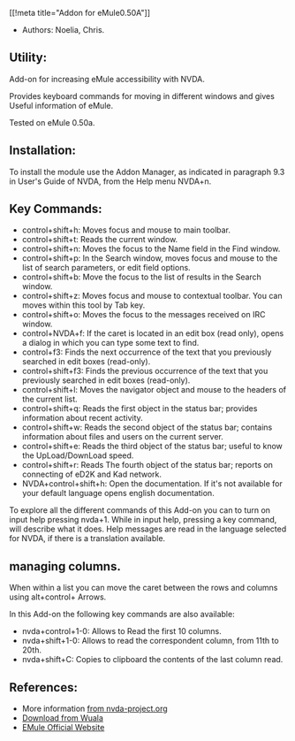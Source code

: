 [[!meta title="Addon for eMule0.50A"]]

* Authors: Noelia, Chris.

## Utility: ##

Add-on for increasing eMule accessibility with NVDA.

Provides keyboard commands for moving in different windows and gives Useful information of eMule.

Tested on eMule 0.50a.

## Installation: ##

To install the module use the Addon Manager, as indicated in paragraph 9.3 in User's Guide of NVDA, from the Help menu NVDA+n.

## Key Commands: ##

*	control+shift+h: Moves focus and mouse to main toolbar.
*	control+shift+t: Reads the current window.
*	control+shift+n: Moves the focus to the Name field in the Find window.
*	control+shift+p: In the Search window, moves focus and mouse to the list of search parameters, or edit field options.
*	control+shift+b: Move the focus to the list of results in the Search window.
*	control+shift+z: Moves focus and mouse to contextual toolbar. You can moves within this tool by Tab key.
*	control+shift+o: Moves the focus to the messages received on IRC window.
*	control+NVDA+f: If the caret is located in an edit box (read only), opens a dialog in which you can type some text to find.
*	control+f3: Finds the next occurrence of the text that you previously searched in edit boxes (read-only).
*	control+shift+f3: Finds the previous occurrence of the text that you previously searched in edit boxes (read-only).
*	control+shift+l: Moves the navigator object and mouse to the headers of the current list.
*	control+shift+q: Reads the first object in the status bar; provides information about recent activity.
*	control+shift+w: Reads the second object of the status bar; contains information about files and users on the current server.
*	control+shift+e: Reads the third object of the status bar; useful to know the UpLoad/DownLoad speed.
*	control+shift+r: Reads The fourth object of the status bar; reports on connecting of eD2K and Kad network.
*	NVDA+control+shift+h: Open the documentation. If it's not available for your default language opens english documentation.

To explore all the different commands of this Add-on you can to turn on input help pressing nvda+1. While in input help, pressing a key command, will describe what it does. Help messages are read in the language selected for NVDA, if there is a translation available.

## managing columns. ##

When within a list you can move the caret between the rows and columns using alt+control+ Arrows.

In this Add-on the following key commands are also available:

*	nvda+control+1-0: Allows to Read the first 10 columns. 
*	nvda+shift+1-0: Allows to read the correspondent column, from 11th to 20th. 
*	nvda+shift+C: Copies to clipboard the contents of the last column read.

## References: ##

*	More information [from nvda-project.org](Http://community.nvda-project.org/ticket/1434)
*	[Download from Wuala](http://www.wuala.com/programas%20para%20ciegos/Complementos%20para%20NVDA/add-ons/)
*	[EMule Official Website](http://www.emule-project.net)
